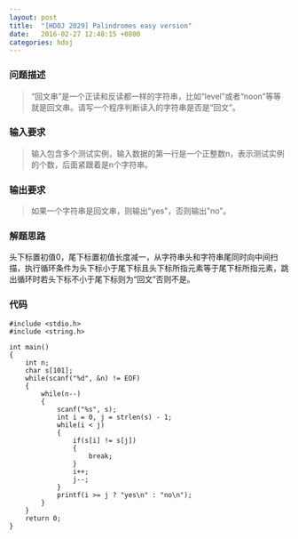 ```yaml
---
layout: post
title:  "[HDOJ 2029] Palindromes easy version"
date:   2016-02-27 12:48:15 +0800
categories: hdoj
---
```

### __问题描述__
> “回文串”是一个正读和反读都一样的字符串，比如“level”或者“noon”等等就是回文串。请写一个程序判断读入的字符串是否是“回文”。

### __输入要求__
> 输入包含多个测试实例，输入数据的第一行是一个正整数n，表示测试实例的个数，后面紧跟着是n个字符串。

### __输出要求__
> 如果一个字符串是回文串，则输出"yes"，否则输出"no"。

### __解题思路__
头下标置初值0，尾下标置初值长度减一，从字符串头和字符串尾同时向中间扫描，执行循环条件为头下标小于尾下标且头下标所指元素等于尾下标所指元素，跳出循环时若头下标不小于尾下标则为“回文”否则不是。

### __代码__
	#include <stdio.h>
	#include <string.h>

	int main()
	{
	    int n;
	    char s[101];
	    while(scanf("%d", &n) != EOF)
	    {
	        while(n--)
	        {
	            scanf("%s", s);
	            int i = 0, j = strlen(s) - 1;
	            while(i < j)
	            {
	                if(s[i] != s[j])
	                {
	                    break;
	                }
	                i++;
	                j--;
	            }
	            printf(i >= j ? "yes\n" : "no\n");
	        }
	    }
	    return 0;
	}
